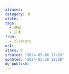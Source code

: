 ```yaml
---
aliases: 
category: 书
state: 
tags:
  - 悬疑
  - 日本
from:
  - zlibrary
url: 
stars: 6
created: "2024-05-06 17:23"
updated: "2024-05-28 12:28"
dg-publish: 
---
```

